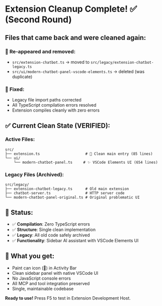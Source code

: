 # Extension Cleanup Complete! ✅ (Second Round)

## Files that came back and were cleaned again:

### 🔄 **Re-appeared and removed:**

- `src/extension-chatbot.ts` → moved to `src/legacy/extension-chatbot-legacy.ts`
- `src/ui/modern-chatbot-panel-vscode-elements.ts` → deleted (was duplicate)

### 🔧 **Fixed:**

- Legacy file import paths corrected
- All TypeScript compilation errors resolved
- Extension compiles cleanly with zero errors

## ✅ **Current Clean State (VERIFIED):**

### **Active Files:**

```
src/
├── extension.ts                     # 🎯 Clean main entry (85 lines)
└── ui/
    └── modern-chatbot-panel.ts     # ✨ VSCode Elements UI (654 lines)
```

### **Legacy Files (Archived):**

```
src/legacy/
├── extension-chatbot-legacy.ts      # Old main extension
├── chatbot-server.ts                # HTTP server code
└── modern-chatbot-panel-original.ts # Original problematic UI
```

## 🚀 **Status:**

- ✅ **Compilation**: Zero TypeScript errors
- ✅ **Structure**: Single clean implementation
- ✅ **Legacy**: All old code safely archived
- ✅ **Functionality**: Sidebar AI assistant with VSCode Elements UI

## 🎯 **What you get:**

- Paint can icon (🎨) in Activity Bar
- Clean sidebar panel with native VSCode UI
- No JavaScript console errors
- All MCP and tool integration preserved
- Single, maintainable codebase

**Ready to use!** Press F5 to test in Extension Development Host.
